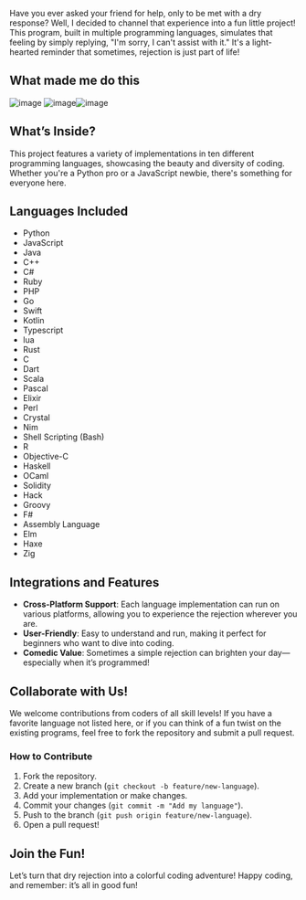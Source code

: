 Have you ever asked your friend for help, only to be met with a dry response? Well, I decided to channel that experience into a fun little project! This program, built in multiple programming languages, simulates that feeling by simply replying, "I'm sorry, I can't assist with it." It's a light-hearted reminder that sometimes, rejection is just part of life!

## What made me do this 
![image](https://github.com/user-attachments/assets/c4321927-ba2f-44ab-871b-66ca967f2173) ![image](https://github.com/user-attachments/assets/a8e72d3c-26c5-46f4-9397-138f83e5e12a)![image](https://github.com/user-attachments/assets/ea51f813-7255-4ab6-9346-7f215766f9c3)




## What’s Inside?
This project features a variety of implementations in ten different programming languages, showcasing the beauty and diversity of coding. Whether you're a Python pro or a JavaScript newbie, there's something for everyone here. 

## Languages Included
- Python
- JavaScript
- Java
- C++
- C#
- Ruby
- PHP
- Go
- Swift
- Kotlin
- Typescript
- lua
- Rust
- C
- Dart
- Scala
- Pascal
- Elixir
- Perl
- Crystal
- Nim
- Shell Scripting (Bash)
- R
- Objective-C
- Haskell
- OCaml
- Solidity
- Hack
- Groovy
- F#
- Assembly Language
- Elm
- Haxe
- Zig

## Integrations and Features
- **Cross-Platform Support**: Each language implementation can run on various platforms, allowing you to experience the rejection wherever you are.
- **User-Friendly**: Easy to understand and run, making it perfect for beginners who want to dive into coding.
- **Comedic Value**: Sometimes a simple rejection can brighten your day—especially when it’s programmed!

## Collaborate with Us!
We welcome contributions from coders of all skill levels! If you have a favorite language not listed here, or if you can think of a fun twist on the existing programs, feel free to fork the repository and submit a pull request.

### How to Contribute
1. Fork the repository.
2. Create a new branch (`git checkout -b feature/new-language`).
3. Add your implementation or make changes.
4. Commit your changes (`git commit -m "Add my language"`).
5. Push to the branch (`git push origin feature/new-language`).
6. Open a pull request!

## Join the Fun!
Let’s turn that dry rejection into a colorful coding adventure! Happy coding, and remember: it’s all in good fun!
